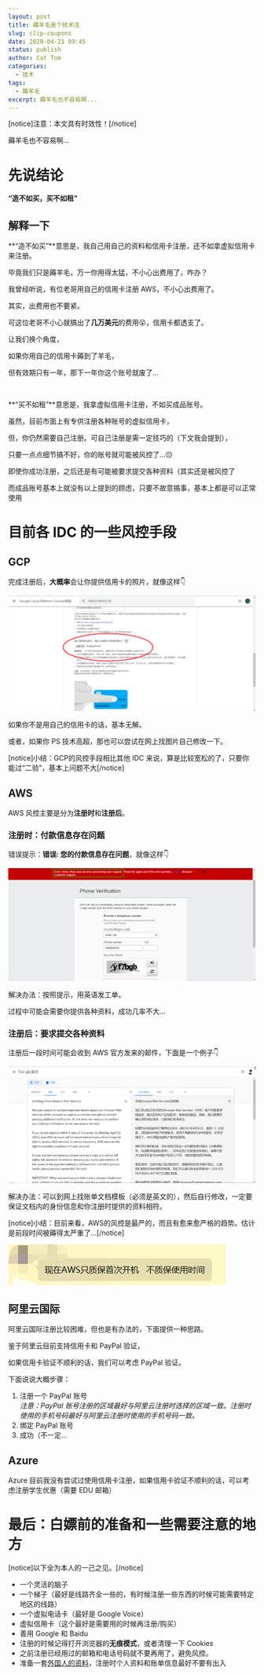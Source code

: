 ```yaml
---
layout: post
title: 薅羊毛是个技术活
slug: clip-coupons
date: 2020-04-21 09:45
status: publish
author: Cat Tom
categories: 
  - 技术
tags: 
  - 薅羊毛
excerpt: 薅羊毛也不容易啊...
---
```

[notice]注意：本文具有时效性！[/notice]

薅羊毛也不容易啊...

# 先说结论

**“造不如买，买不如租”**

## 解释一下

**“造不如买”**意思是，我自己用自己的资料和信用卡注册，还不如拿虚拟信用卡来注册。

毕竟我们只是薅羊毛，万一你用得太猛，不小心出费用了，咋办？

我曾经听说，有位老哥用自己的信用卡注册 AWS，不小心出费用了。

其实，出费用也不要紧。

可这位老哥不小心就搞出了**几万美元**的费用😮，信用卡都透支了。

让我们换个角度，

如果你用自己的信用卡薅到了羊毛，

但有效期只有一年，那下一年你这个账号就废了...

<br />

**“买不如租”**意思是，我拿虚拟信用卡注册，不如买成品账号。

虽然，目前市面上有专供注册各种账号的虚拟信用卡，

但，你仍然需要自己注册。可自己注册是需一定技巧的（下文我会提到），

只要一点点细节搞不好，你的账号就可能被风控了...😔

即使你成功注册，之后还是有可能被要求提交各种资料（其实还是被风控了

而成品账号基本上就没有以上提到的顾虑，只要不故意搞事，基本上都是可以正常使用

# 目前各 IDC 的一些风控手段
## GCP
完成注册后，**大概率**会让你提供信用卡的照片，就像这样👇

![](./images/clip-coupons-001.png)

如果你不是用自己的信用卡的话，基本无解。

或者，如果你 PS 技术高超，那也可以尝试在网上找图片自己修改一下。

[notice]小结：GCP的风控手段相比其他 IDC 来说，算是比较宽松的了，只要你能过“二验”，基本上问题不大[/notice]
## AWS
AWS 风控主要是分为**注册时**和**注册后**。
### 注册时：付款信息存在问题
错误提示：**错误: 您的付款信息存在问题**，就像这样👇

![](./images/clip-coupons-002.png)

解决办法：按照提示，用英语发工单。

过程中可能会需要你提供各种资料，成功几率不大...
### 注册后：要求提交各种资料
注册后一段时间可能会收到 AWS 官方发来的邮件，下面是一个例子👇

![](./images/clip-coupons-003.jpg)

解决办法：可以到网上找账单文档模板（必须是英文的），然后自行修改，一定要保证文档内的身份信息和你注册时提供的资料相符。

[notice]小结：目前来看，AWS的风控是最严的，而且有愈来愈严格的趋势。估计是前段时间被薅得太严重了...[/notice]

![可见一斑](./images/clip-coupons-004.png)
## 阿里云国际
阿里云国际注册比较困难，但也是有办法的，下面提供一种思路。

鉴于阿里云目前支持信用卡和 PayPal 验证，

如果信用卡验证不顺利的话，我们可以考虑 PayPal 验证。

下面说说大概步骤：

1. 注册一个 PayPal 账号  
*注意：PayPal 账号注册的区域最好与阿里云注册时选择的区域一致。注册时使用的手机号码最好与阿里云注册时使用的手机号码一致。*
2. 绑定 PayPal 账号
3. 成功（不一定...

## Azure
Azure 目前我没有尝试过使用信用卡注册，如果信用卡验证不顺利的话，可以考虑注册学生优惠（需要 EDU 邮箱）

# 最后：白嫖前的准备和一些需要注意的地方
[notice]以下全为本人的一己之见。[/notice]

 - 一个灵活的脑子
 - 一个梯子（最好是线路齐全一些的，有时候注册一些东西的时候可能需要特定地区的线路）
 - 一个虚拟电话卡（最好是 Google Voice）
 - 虚拟信用卡（这个最好是需要用的时候再注册/购买）
 - 善用 Google 和 Baidu
 - 注册的时候记得打开浏览器的**无痕模式**，或者清理一下 Cookies
 - 之前注册已经用过的邮箱和电话号码就不要再用了，避免风控。
 - 准备一套[外国人的资料](https://51.ruyo.net/%E8%99%9A%E6%8B%9F%E8%BA%AB%E4%BB%BD%E4%BF%A1%E7%94%A8%E5%8D%A1%E7%94%9F%E6%88%90/)，注册时个人资料和账单信息最好不要有出入
